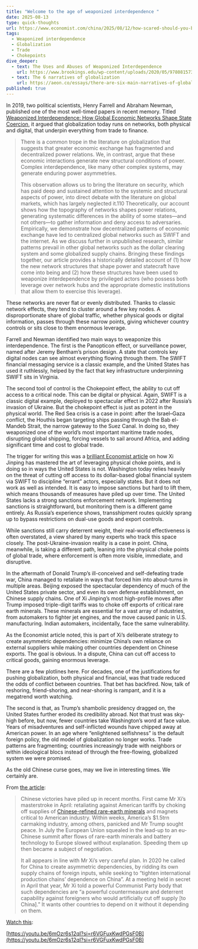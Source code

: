 ```yaml
---
title: "Welcome to the age of weaponized interdependence "
date: 2025-08-13
type: quick-thoughts
url: https://www.economist.com/china/2025/08/12/how-scared-should-you-be-of-the-china-squeeze
tags:
  - Weaponized interdependence
  - Globalization
  - Trade
  - Chokepoints
dive_deeper:
  - text: The Uses and Abuses of Weaponized Interdependence
    url: https://www.brookings.edu/wp-content/uploads/2020/05/9780815738374_ch1.pdf
  - text: The 6 narratives of globalization
    url: https://aeon.co/essays/there-are-six-main-narratives-of-globalisation-all-flawed
published: true
---
```

In 2019, two political scientists, Henry Farrell and Abraham Newman, published one of the most well-timed papers in recent memory. Titled [Weaponized Interdependence: How Global Economic Networks Shape State Coercion](https://direct.mit.edu/isec/article/44/1/42/12237/Weaponized-Interdependence-How-Global-Economic), it argued that globalization today runs on networks, both physical and digital, that underpin everything from trade to finance.

> There is a common trope in the literature on globalization that suggests that greater economic exchange has fragmented and decentralized power relations. We, in contrast, argue that these economic interactions generate new structural conditions of power. Complex interdependence, like many other complex systems, may generate enduring power asymmetries.
> 
> This observation allows us to bring the literature on security, which has paid deep and sustained attention to the systemic and structural aspects of power, into direct debate with the literature on global markets, which has largely neglected it.110 Theoretically, our account shows how the topography of networks shapes power relations, generating systematic differences in the ability of some states—and not others—to gather information and deny access to adversaries. Empirically, we demonstrate how decentralized patterns of economic exchange have led to centralized global networks such as SWIFT and the internet. As we discuss further in unpublished research, similar patterns prevail in other global networks such as the dollar clearing system and some globalized supply chains. Bringing these findings together, our article provides a historically detailed account of (1) how the new network structures that shape power and statecraft have come into being and (2) how these structures have been used to weaponize interdependence by privileged actors (who possess both leverage over network hubs and the appropriate domestic institutions that allow them to exercise this leverage).

These networks are never flat or evenly distributed. Thanks to classic network effects, they tend to cluster around a few key nodes. A disproportionate share of global traffic, whether physical goods or digital information, passes through these narrow points, giving whichever country controls or sits close to them enormous leverage.

Farrell and Newman identified two main ways to weaponize this interdependence. The first is the Panopticon effect, or surveillance power, named after Jeremy Bentham’s prison design. A state that controls key digital nodes can see almost everything flowing through them. The SWIFT financial messaging service is a classic example, and the United States has used it ruthlessly, helped by the fact that key infrastructure underpinning SWIFT sits in Virginia.

The second tool of control is the Chokepoint effect, the ability to cut off access to a critical node. This can be digital or physical. Again, SWIFT is a classic digital example, deployed to spectacular effect in 2022 after Russia’s invasion of Ukraine. But the chokepoint effect is just as potent in the physical world. The Red Sea crisis is a case in point: after the Israel–Gaza conflict, the Houthis began targeting ships passing through the Bab el-Mandeb Strait, the narrow gateway to the Suez Canal. In doing so, they weaponized one of the world’s most important maritime trade nodes, disrupting global shipping, forcing vessels to sail around Africa, and adding significant time and cost to global trade.

The trigger for writing this was a [brilliant Economist article](https://www.economist.com/china/2025/08/12/how-scared-should-you-be-of-the-china-squeeze) on how Xi Jinping has mastered the art of leveraging physical choke points, and is doing so in ways the United States is not. Washington today relies heavily on the threat of cutting off access to its dollar-based global financial system via SWIFT to discipline “errant” actors, especially states. But it does not work as well as intended. It is easy to impose sanctions but hard to lift them, which means thousands of measures have piled up over time. The United States lacks a strong sanctions enforcement network. Implementing sanctions is straightforward, but monitoring them is a different game entirely. As Russia’s experience shows, transshipment routes quickly sprang up to bypass restrictions on dual-use goods and export controls.

While sanctions still carry deterrent weight, their real-world effectiveness is often overstated, a view shared by many experts who track this space closely. The post-Ukraine-invasion reality is a case in point. China, meanwhile, is taking a different path, leaning into the physical choke points of global trade, where enforcement is often more visible, immediate, and disruptive.

In the aftermath of Donald Trump’s ill-conceived and self-defeating trade war, China managed to retaliate in ways that forced him into about-turns in multiple areas. Beijing exposed the spectacular dependency of much of the United States private sector, and even its own defense establishment, on Chinese supply chains. One of Xi Jinping’s most high-profile moves after Trump imposed triple-digit tariffs was to choke off exports of critical rare earth minerals. These minerals are essential for a vast array of industries, from automakers to fighter jet engines, and the move caused panic in U.S. manufacturing. Indian automakers, incidentally, face the same vulnerability.

As the Economist article noted, this is part of Xi’s deliberate strategy to create asymmetric dependencies: minimize China’s own reliance on external suppliers while making other countries dependent on Chinese exports. The goal is obvious. In a dispute, China can cut off access to critical goods, gaining enormous leverage.

There are a few plotlines here. For decades, one of the justifications for pushing globalization, both physical and financial, was that trade reduced the odds of conflict between countries. That bet has backfired. Now, talk of reshoring, friend-shoring, and near-shoring is rampant, and it is a megatrend worth watching.

The second is that, as Trump’s shambolic presidency dragged on, the United States further eroded its credibility abroad. Not that trust was sky-high before, but now, fewer countries take Washington’s word at face value. Years of misadventures and self-inflicted wounds have chipped away at American power. In an age where “enlightened selfishness” is the default foreign policy, the old model of globalization no longer works. Trade patterns are fragmenting; countries increasingly trade with neighbors or within ideological blocs instead of through the free-flowing, globalized system we were promised.

As the old Chinese curse goes, may we live in interesting times. We certainly are.

From [the article](https://www.economist.com/china/2025/08/12/how-scared-should-you-be-of-the-china-squeeze):

> Chinese victories have piled up in recent months. First came Mr Xi’s masterstroke in April: retaliating against American tariffs by choking off supplies of [Chinese-refined rare-earth minerals](https://archive.ph/o/qubuh/https://www.economist.com/finance-and-economics/2025/04/10/china-has-a-weapon-that-could-hurt-america-rare-earth-exports) and magnets critical to American industry. Within weeks, America’s $1.5trn carmaking industry, among others, panicked and Mr Trump sought peace. In July the European Union squealed in the lead-up to an eu-Chinese summit after flows of rare-earth minerals and battery technology to Europe slowed without explanation. Speeding them up then became a subject of negotiation.
> 
> It all appears in line with Mr Xi’s very careful plan. In 2020 he called for China to create asymmetric dependencies, by ridding its own supply chains of foreign inputs, while seeking to “tighten international production chains’ dependence on China”. At a meeting held in secret in April that year, Mr Xi told a powerful Communist Party body that such dependencies are “a powerful countermeasure and deterrent capability against foreigners who would artificially cut off supply \[to China\].” It wants other countries to depend on it without it depending on them.

[Watch this](https://youtu.be/6mOzr6s12qI?si=r6VGFuxKwdPGsF0B):

[https://youtu.be/6mOzr6s12qI?si=r6VGFuxKwdPGsF0B](https://youtu.be/6mOzr6s12qI?si=r6VGFuxKwdPGsF0B)